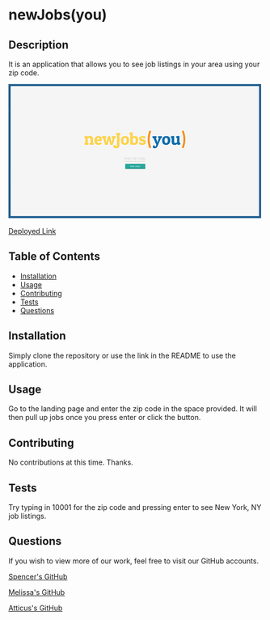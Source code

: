 # newJobs(you)

## Description

It is an application that allows you to see job listings in your area using your zip code.

![alt text](./assets/images/newjobsyou-screenshot.png)

[Deployed Link](https://spencerhulse.github.io/newJobs-you/landingpage.html)

## Table of Contents

- [Installation](#installation)
- [Usage](#usage)
- [Contributing](#contributing)
- [Tests](#tests)
- [Questions](#questions)
  <a name="installation"></a>

## Installation

Simply clone the repository or use the link in the README to use the application.
<a name="usage"></a>

## Usage

Go to the landing page and enter the zip code in the space provided. It will then pull up jobs once you press enter or click the button.

<a name="contributing"></a>

## Contributing

No contributions at this time. Thanks.
<a name="tests"></a>

## Tests

Try typing in 10001 for the zip code and pressing enter to see New York, NY job listings.
<a name="questions"></a>

## Questions

If you wish to view more of our work, feel free to visit our GitHub accounts.

[Spencer's GitHub](https://github.com/SpencerHulse)

[Melissa's GitHub](https://github.com/mets0811)

[Atticus's GitHub](https://github.com/Atticus-Robinson)
